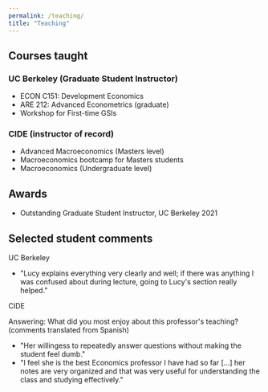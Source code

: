 ```yaml
---
permalink: /teaching/
title: "Teaching"
---
```


## Courses taught

### UC Berkeley (Graduate Student Instructor)
- ECON C151: Development Economics
- ARE 212: Advanced Econometrics (graduate)
- Workshop for First-time GSIs

### CIDE (instructor of record)
- Advanced Macroeconomics (Masters level)
- Macroeconomics bootcamp for Masters students
- Macroeconomics (Undergraduate level)

## Awards
- Outstanding Graduate Student Instructor, UC Berkeley 2021

## Selected student comments

UC Berkeley
- "Lucy explains everything very clearly and well; if there was anything I was confused about during lecture, going to Lucy's section really helped."

CIDE

Answering: What did you most enjoy about this professor's teaching? (comments translated from Spanish)
- "Her willingess to repeatedly answer questions without making the student feel dumb."
- "I feel she is the best Economics professor I have had so far [...] her notes are very organized and that was very useful for understanding the class and studying effectively."



